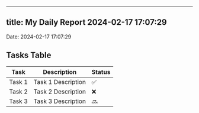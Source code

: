 
---
title: My Daily Report 2024-02-17 17:07:29
---

Date: 2024-02-17 17:07:29

## Tasks Table

| Task | Description | Status |
|------|-------------|--------|
| Task 1 | Task 1 Description | ✅ |
| Task 2 | Task 2 Description | ❌ |
| Task 3 | Task 3 Description | 🔜 |

